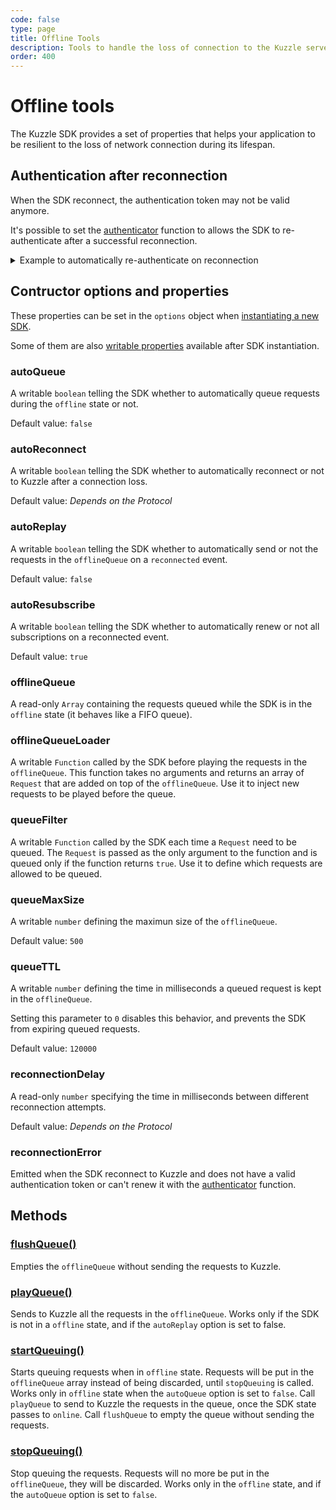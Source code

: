 ```yaml
---
code: false
type: page
title: Offline Tools
description: Tools to handle the loss of connection to the Kuzzle server
order: 400
---
```


# Offline tools

The Kuzzle SDK provides a set of properties that helps your application to be resilient to the loss of network connection
during its lifespan.

## Authentication after reconnection

When the SDK reconnect, the authentication token may not be valid anymore.

It's possible to set the [authenticator](/sdk/js/7/core-classes/kuzzle/properties#authenticator) function to allows the SDK to re-authenticate after a successful reconnection.

<details><summary>Example to automatically re-authenticate on reconnection</summary>

```js
const { Kuzzle, WebSocket } = require('kuzzle');

const kuzzle = new Kuzzle(new WebSocket('localhost'), { autoResubscribe: true });

kuzzle.authenticator = async () => {
  await kuzzle.auth.login('local', { username: 'test', password: 'test' });
};

await kuzzle.connect();
await kuzzle.authenticate();

await kuzzle.realtime.subscribe('test', 'test', {}, () => {
  console.log('Received');
});
```

</details>

## Contructor options and properties

These properties can be set in the `options` object when [instantiating a new SDK](/sdk/js/7/core-classes/kuzzle/constructor#arguments).

Some of them are also [writable properties](/sdk/js/7/core-classes/kuzzle/properties) available after SDK instantiation.

### autoQueue

A writable `boolean` telling the SDK whether to automatically queue requests during the `offline` state or not.

Default value: `false`

### autoReconnect

A writable `boolean` telling the SDK whether to automatically reconnect or not to Kuzzle after a connection loss.

Default value: *Depends on the Protocol*

### autoReplay

A writable `boolean` telling the SDK whether to automatically send or not the requests in the `offlineQueue` on a
`reconnected` event.

Default value: `false`

### autoResubscribe

A writable `boolean` telling the SDK whether to automatically renew or not all subscriptions on a reconnected event.

Default value: `true`

### offlineQueue

A read-only `Array` containing the requests queued while the SDK is in the `offline` state (it behaves like a FIFO queue).

### offlineQueueLoader

A writable `Function` called by the SDK before playing the requests in the `offlineQueue`. This function takes no arguments
and returns an array of `Request` that are added on top of the `offlineQueue`. Use it to inject new requests to be played
before the queue.

### queueFilter

A writable `Function` called by the SDK each time a `Request` need to be queued. The `Request` is passed as the only argument
to the function and is queued only if the function returns `true`. Use it to define which requests are allowed to be queued.

### queueMaxSize

A writable `number` defining the maximun size of the `offlineQueue`.

Default value: `500`

### queueTTL

A writable `number` defining the time in milliseconds a queued request is kept in the `offlineQueue`.  

Setting this parameter to `0` disables this behavior, and prevents the SDK from expiring queued requests.

Default value: `120000`

### reconnectionDelay

A read-only `number` specifying the time in milliseconds between different reconnection attempts.

Default value: *Depends on the Protocol*

### reconnectionError

Emitted when the SDK reconnect to Kuzzle and does not have a valid authentication token or can't renew it with the [authenticator](/sdk/js/7/core-classes/kuzzle/properties#authenticator) function.

## Methods

### [flushQueue()](/sdk/js/7/core-classes/kuzzle/flush-queue)

Empties the `offlineQueue` without sending the requests to Kuzzle.

### [playQueue()](/sdk/js/7/core-classes/kuzzle/play-queue)

Sends to Kuzzle all the requests in the `offlineQueue`. Works only if the SDK is not in a `offline` state, and if the
`autoReplay` option is set to false.

### [startQueuing()](/sdk/js/7/core-classes/kuzzle/start-queuing)

Starts queuing requests when in `offline` state. Requests will be put in the `offlineQueue` array instead of being discarded, until `stopQueuing` is called.
Works only in `offline` state when the `autoQueue` option is set to `false`. Call `playQueue` to send to Kuzzle the
requests in the queue, once the SDK state passes to `online`. Call `flushQueue` to empty the queue without sending the requests.

### [stopQueuing()](/sdk/js/7/core-classes/kuzzle/stop-queuing)

Stop queuing the requests. Requests will no more be put in the `offlineQueue`, they will be discarded.
Works only in the `offline` state, and if the `autoQueue` option is set to `false`.
